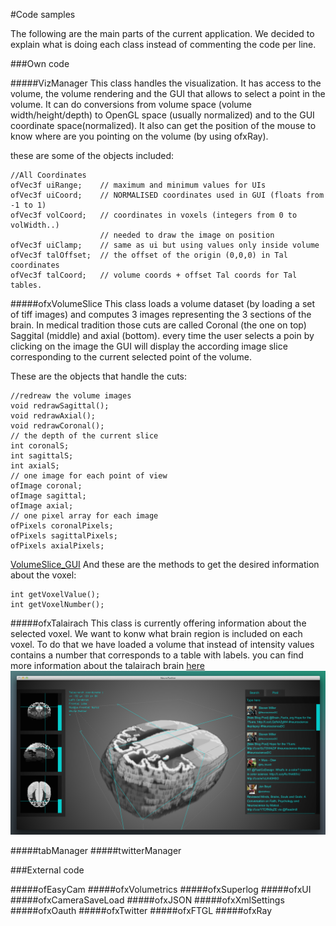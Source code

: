 #Code samples

The following are the main parts of the current application.
We decided to explain what is doing each class instead of commenting the code per line.

###Own code

#####VizManager
This class handles the visualization. It has access to the volume, the volume rendering and the GUI that allows to select a point in the volume. It can do conversions from volume space (volume width/height/depth) to OpenGL space (usually normalized) and to the GUI coordinate space(normalized). 
It also can get the position of the mouse to know where are you pointing on the volume (by using ofxRay).

these are some of the objects included:
	
	//All Coordinates
	ofVec3f	uiRange;	// maximum and minimum values for UIs
	ofVec3f uiCoord;	// NORMALISED coordinates used in GUI (floats from -1 to 1)
	ofVec3f volCoord;	// coordinates in voxels (integers from 0 to volWidth..)
						// needed to draw the image on position
	ofVec3f uiClamp;	// same as ui but using values only inside volume
	ofVec3f talOffset;	// the offset of the origin (0,0,0) in Tal coordinates
	ofVec3f talCoord;	// volume coords + offset Tal coords for Tal tables.


#####ofxVolumeSlice
This class loads a volume dataset (by loading a set of tiff images) and computes 3 images representing the 3 sections of the brain. In medical tradition those cuts are called Coronal (the one on top) Saggital (middle) and axial (bottom). every time the user selects a poin by clicking on the image the GUI will display the according image slice corresponding to the current selected point of the volume.

These are the objects that handle the cuts:

	//redreaw the volume images
	void redrawSagittal();
	void redrawAxial();
	void redrawCoronal();
	// the depth of the current slice
	int coronalS;
	int sagittalS;
	int axialS;
	// one image for each point of view
	ofImage coronal;
	ofImage sagittal;
	ofImage axial;
	// one pixel array for each image
	ofPixels coronalPixels;
	ofPixels sagittalPixels;
	ofPixels axialPixels;
[VolumeSlice_GUI](project_images/VolumeSlice_GUI.png?raw=true "VolumeSlice_GUI")
And these are the methods to get the desired information about the voxel:

	int getVoxelValue();
	int getVoxelNumber();

#####ofxTalairach
This class is currently offering information about the selected voxel. We want to konw what brain region is included on each voxel. To do that we have loaded a volume that instead of intensity values contains a number that corresponds to a table with labels.
you can find more information about the talairach brain [here](http://www.talairach.org)
![talairach_brain](project_images/talairach_brain.png?raw=true "talairach_brain")

#####tabManager
#####twitterManager


###External code

#####ofEasyCam
#####ofxVolumetrics
#####ofxSuperlog
#####ofxUI
#####ofxCameraSaveLoad
#####ofxJSON
#####ofxXmlSettings
#####ofxOauth
#####ofxTwitter
#####ofxFTGL
#####ofxRay
